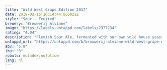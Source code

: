 ```yaml
---
title: "Wild West Grape Edition 2017"
date: 2019-02-15T16:14:44.805021Z
style: "Sour - Fruited"
brewery: "Brouwerij Alvinne"
image: "https://labels.untappd.com/labels/2377234"
rating: "4.04"
description: "Flemish Sour Ale, fermented with our own wild house yeast strain 'Morpheus'. Barrel aged version of Omega, macerated with Grapes. "
untappd_url: "https://untappd.com/b/brouwerij-alvinne-wild-west-grape-edition-2017/2377234"
abv: "6.0"
ibu: "0"
robots: noindex,nofollow
lang: nl
---
```

